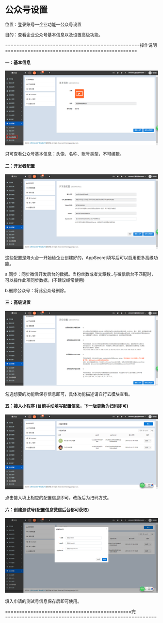 # 公众号设置

位置：登录账号—企业功能—公众号设置

目的：查看企业公众号基本信息以及设置高级功能。

================================================操作说明===============================================

#### 一：基本信息

![](/assets/t.png)

只可查看公众号基本信息：头像、名称、账号类型，不可编辑。

#### 二：开发者配置

![](/assets/kfzpz.png)

这些配置是烽火台一开始给企业创建好的，AppSecret填写后可以启用更多高级功能。

a.同步：同步微信开发后台的数据。当粉丝数或者文章数..与微信后台不匹配时，可以操作此项同步数据。\(不建议经常使用\)

b.删除公众号：将此公众号删除。

#### 三：高级设置

![](/assets/gjsz.png)

勾选想要的功能后保存信息即可，具体功能描述请自行去模块查看。

#### 

#### 五：接入小程序 \(目前手动填写配置信息，下一版更新为扫码即可\)

![](/assets/jrxcx.png)

点击接入填上相应的配置信息即可，改版后为扫码方式。

#### 六：创建测试号\(配置信息微信后台都可获取\)

![](/assets/createtest.png)

填入申请的测试号信息保存后即可使用。

=============================================完======================================================

